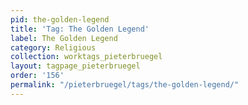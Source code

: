 ```yaml
---
pid: the-golden-legend
title: 'Tag: The Golden Legend'
label: The Golden Legend
category: Religious
collection: worktags_pieterbruegel
layout: tagpage_pieterbruegel
order: '156'
permalink: "/pieterbruegel/tags/the-golden-legend/"
---
```

